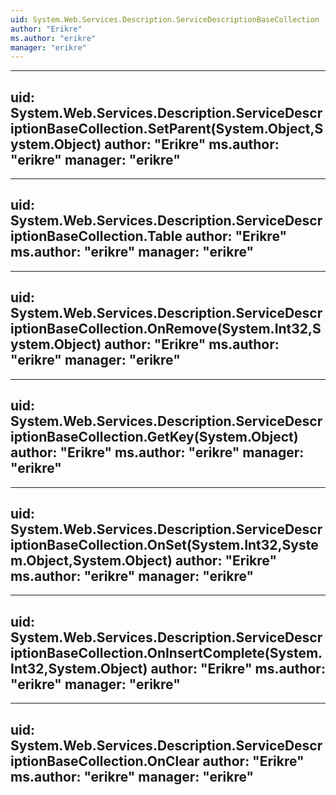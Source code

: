 ```yaml
---
uid: System.Web.Services.Description.ServiceDescriptionBaseCollection
author: "Erikre"
ms.author: "erikre"
manager: "erikre"
---
```


---
uid: System.Web.Services.Description.ServiceDescriptionBaseCollection.SetParent(System.Object,System.Object)
author: "Erikre"
ms.author: "erikre"
manager: "erikre"
---

---
uid: System.Web.Services.Description.ServiceDescriptionBaseCollection.Table
author: "Erikre"
ms.author: "erikre"
manager: "erikre"
---

---
uid: System.Web.Services.Description.ServiceDescriptionBaseCollection.OnRemove(System.Int32,System.Object)
author: "Erikre"
ms.author: "erikre"
manager: "erikre"
---

---
uid: System.Web.Services.Description.ServiceDescriptionBaseCollection.GetKey(System.Object)
author: "Erikre"
ms.author: "erikre"
manager: "erikre"
---

---
uid: System.Web.Services.Description.ServiceDescriptionBaseCollection.OnSet(System.Int32,System.Object,System.Object)
author: "Erikre"
ms.author: "erikre"
manager: "erikre"
---

---
uid: System.Web.Services.Description.ServiceDescriptionBaseCollection.OnInsertComplete(System.Int32,System.Object)
author: "Erikre"
ms.author: "erikre"
manager: "erikre"
---

---
uid: System.Web.Services.Description.ServiceDescriptionBaseCollection.OnClear
author: "Erikre"
ms.author: "erikre"
manager: "erikre"
---
